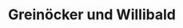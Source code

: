 ---
title: "Greinöcker und Willibald"
url: /voecklabruck/greinoecker-und-willibald/
shop: Kleidung
---